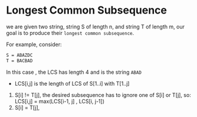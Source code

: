 # Longest Common Subsequence 

we are given two string, string S of length n, and string T of length m, our
goal is to produce their `longest common subsequence`.

For example, consider:
```txt
S = ABAZDC
T = BACBAD
```
In this case , the LCS has length 4 and is the string `ABAD` 

* LCS[i,j] is the length of LCS of S[1..i] with T[1..j]
1. S[i] != T[j], the desired subsequence has to ignore one of S[i] or T[j], so:
LCS[i,j] = max(LCS[i-1, j] , LCS[i, j-1])
2. S[i] = T[j],   
